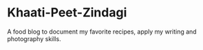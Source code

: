 # Khaati-Peet-Zindagi
A food blog to document my favorite recipes, apply my writing and photography skills.
